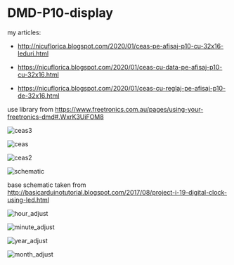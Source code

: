 # DMD-P10-display

my articles:

- http://nicuflorica.blogspot.com/2020/01/ceas-pe-afisaj-p10-cu-32x16-leduri.html

- https://nicuflorica.blogspot.com/2020/01/ceas-cu-data-pe-afisaj-p10-cu-32x16.html

- https://nicuflorica.blogspot.com/2020/01/ceas-cu-reglaj-pe-afisaj-p10-de-32x16.html


use library from https://www.freetronics.com.au/pages/using-your-freetronics-dmd#.WxrK3UiFOM8

![ceas3](https://1.bp.blogspot.com/-RRbPAMvk4WE/XhTeEcKNGlI/AAAAAAAAbJ8/JHZ3KpLZrKkVWpyYyLEB-EYDxjt6FOsQwCLcBGAsYHQ/s1600/IMG_20200107_213142.jpg)

![ceas](https://1.bp.blogspot.com/-aQfWVCsqM24/XhCJr2MqVPI/AAAAAAAAbGM/ys0UjGkwSa8wAdYy9bK-74kI79RB2tE9ACLcBGAsYHQ/s1600/IMG_20200103_231948.jpg)

![ceas2](https://1.bp.blogspot.com/-elVGgXT3bkU/XhG34P--C6I/AAAAAAAAbJY/pUGg0eF9N5A5bgFmKMzXpPK9RYIJs6sBgCLcBGAsYHQ/s1600/IMG_20200105_121425.jpg)

![schematic](https://1.bp.blogspot.com/-H_Eiyznd8UU/XhGzxGf3r0I/AAAAAAAAbJE/L_kHlt3UqnEHtE6KqvL18CAgLx--tZYLQCLcBGAsYHQ/s1600/Project%2B19_2.jpg)

base schematic taken from http://basicarduinotutorial.blogspot.com/2017/08/project-i-19-digital-clock-using-led.html

![hour_adjust](https://1.bp.blogspot.com/-_HnjIj5kwT0/XmKqkxa0y4I/AAAAAAAAbfI/g2mOw0LdpbUU3zZvVnmfj7euul7YjWOQgCLcBGAsYHQ/s1600/reglaj_ora.jpg)

![minute_adjust](https://1.bp.blogspot.com/-BBB1myYwRBg/XmKqqUSGtoI/AAAAAAAAbfM/Im1xcO-kDbs-Bmz3cXWk0JP6ngkkGiO5QCLcBGAsYHQ/s1600/reglaj_minute.jpg)

![year_adjust](https://1.bp.blogspot.com/-bhgxLemGeW0/XmKrAEXxG0I/AAAAAAAAbfk/uIA6upsnJpgyvL4LV9endgHX6f-rTsf5ACLcBGAsYHQ/s1600/reglaj_an.jpg)

![month_adjust](https://1.bp.blogspot.com/-irwW2pbGAAk/XmKqxKvEMEI/AAAAAAAAbfY/xabyDVOdL9YUUWXo7YncmO_FcTojQB9qgCLcBGAsYHQ/s1600/reglaj_luna.jpg)
